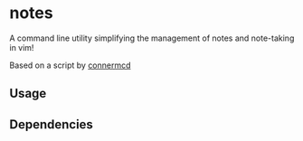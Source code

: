 # notes
A command line utility simplifying the management of notes and note-taking in vim! 

Based on a script by [connermcd](https://github.com/connermcd/notes)

## Usage

## Dependencies
